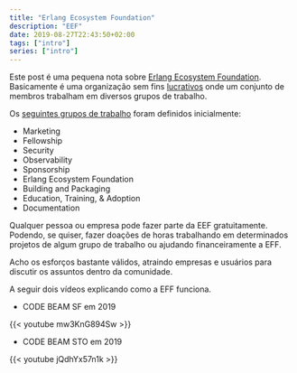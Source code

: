 ```yaml
---
title: "Erlang Ecosystem Foundation"
description: "EEF"
date: 2019-08-27T22:43:50+02:00
tags: ["intro"]
series: ["intro"]
---
```


Este post é uma pequena nota sobre [Erlang Ecosystem Foundation](https://erlef.org). Basicamente é uma organização sem fins [lucrativos](https://erlef.org/bylaws/) onde um conjunto de membros trabalham em diversos grupos de trabalho.

Os [seguintes grupos de trabalho](https://erlef.org/wg/) foram definidos inicialmente:

* Marketing
* Fellowship
* Security
* Observability
* Sponsorship
* Erlang Ecosystem Foundation
* Building and Packaging
* Education, Training, & Adoption
* Documentation

Qualquer pessoa ou empresa pode fazer parte da EEF gratuitamente. Podendo, se quiser, fazer doações de horas trabalhando em determinados projetos de algum grupo de trabalho ou ajudando financeiramente a EFF.

Acho os esforços bastante válidos, atraindo empresas e usuários para discutir os assuntos dentro da comunidade.

A seguir dois vídeos explicando como a EFF funciona.

* CODE BEAM SF em 2019

{{< youtube mw3KnG894Sw >}}

* CODE BEAM STO em 2019

{{< youtube jQdhYx57n1k >}}